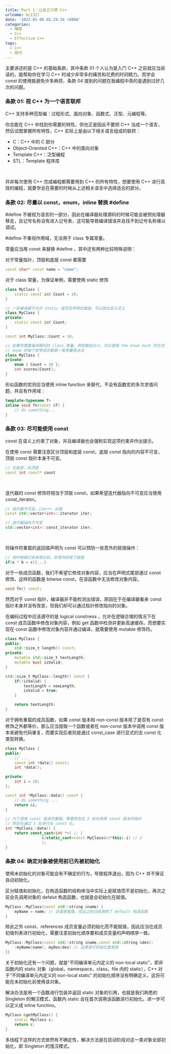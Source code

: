 ```yaml
---
title: Part 1：让自己习惯 C++
urlname: bc131l
date: '2022-01-08 01:29:34 +0800'
categories:
  - 编程
  - C++
  - Effective C++
tags:
  - C++
  - 技巧
---
```


主要讲述的是 C++ 的基础条款，其中条款 01 个人认为是入门 C++ 之前就应当阅读的，能帮助你在学习 C++ 时减少非常多的痛苦和花费的时间精力。而学会 const 的使用能避免许多麻烦，条款 04 提到的问题在我编程中真的是遇到过好几次的问题。
​

<!-- more -->

### 条款 01: 视 C++ 为一个语言联邦

C++ 支持多种范型编：过程形式、面向对象、函数式、泛型、元编程等。
​

你总能在 C++ 中找到你需要的特性，但也正是因此不要把 C++ 当成一个语言，然后试图掌握所有特性，C++ 实际上是由以下相关语言组成的联邦：
​

- C：C++ 中的 C 部分
- Object-Oriented C++：C++ 中的面向对象
- Template C++：泛型编程
- STL：Template 程序库

​

并非每次使用 C++ 完成编程都需要用到 C++ 的所有特性，想要使用 C++ 进行高效的编程，就要学会在需要的时候从上述相关语言中选择适合的部分。
​

### 条款 02: 尽量以 const，enum，inline 替换 #define

#define 不被视为语言的一部分，因此在编译器处理源码的时候可能会被预处理器移走，且记号名称没有进入记号表，这可能导致编译错误并且找不到记号名称难以调试。
​

#define 不重视作用域，无法用于 class 专属常量。
​

常量应当用 const 来替换 #define ，其中还有两种比较特殊说明：
​

对于常量指针，顶层和底层 const 都需要

```cpp
const char* const name = "name";
```

对于 class 常量，为保证单例，需要使用 static 修饰

```cpp
class MyClass {
	static const int Count = 10;
}

// 一些编译器不允许 static 成员在声明式赋值，可以放在定义式上
class MyClass {
private:
	static const int Count;
}

const int MyClass::Count = 10;

// 如果你需要编译期间的 class 常量，例如数组大小，可以使用 the enum hack 的方式
// enum 的每个枚举成员都是一条常量表达式
class MyClass {
private:
    enum { Count = 10 };
    int scores[Count];
}
```

形似函数的宏则应当使用 inline function 来替代，不会有函数宏的多次求值问题，并且有作用域：

```cpp
template<typename T>
inline void fn(const &T) {
    // do something...
}
```

###

### 条款 03: 尽可能使用 const

const 在语义上约束了对象，并且编译器也会强制实现这项约束并作出提示。
​

在使用 const 需要注意区分顶层和底层 const，底层 const 指向的内容不可变，顶层 const 指针本身不可变。

```cpp
// 左底层，右顶层
const int const* count
```

​

迭代器的 const 修饰符相当于顶层 const，如果希望迭代器指向不可变应当使用 const_iterator。

```cpp
// 迭代器不可变，iter++ 出错
const std::vector<int>::iterator iter;

// 迭代器指向不可变
std::vector<int>::const_iterator iter;
```

​

将操作符重载的返回值声明为 const 可以预防一些意外的赋值操作：

```cpp
// 有时候我们本来想比较，却意外的用了赋值
if(a * b = c){...}
```

对于一些成员函数，我们不希望它修改对象内容，应当在声明式尾部通过 const 修饰，这样的函数是 bitwise const，在该函数中无法修改对象内容。

```cpp
void fn() const;
```

然而对于 const 指针，编译器并不能检测出错误，原因在于在编译器看来 const 指针本身并没有改变，但我们却可以通过指针修改指向的对象。
​

在编码过程中应该遵守的是 logical constness ，允许在逻辑合理的情况下在 const 成员函数中修改对象内容，例如 get 函数中检测并更新高速缓存。而想要实现在 const 函数中修改对象内容并通过编译，就需要使用 mutable 修饰符。

```cpp
class MyClass {
public:
    std::size_t length() const;
private:
    mutable std::size_t textLength;
    mutable bool isValid;
}

std::size_t MyClass::length() const {
    if(!isValid) {
    	textLength = newLength;
        isValid = true;
    }

    return textLength;
}
```

对于拥有重载的成员函数，如果 const 版本和 non-const 版本除了是否有 const 修饰之外都等价，那么应当提取一个函数或者在 non-const 版本中调用 const 版本来避免代码重复，而要实现后者则是通过 const_case 进行显式的去 const 化类型转换。

```cpp
class MyClass {
public:
    // ...
    const int *data() const;
    int *data();

private:
    int i = 10;
};

const int *MyClass::data() const {
    // do something ...
    return &i;
}

// 为了调用 const 版本的重载，需要现在在 2 处先获得 const 版本的指针
// 然后在通过 1 处进行去 const 化。
int *MyClass::data() {
    return const_cast<int *>( // 1
                &(static_cast<const MyClass&>(*this).i) // 2
                );
}
```

### 条款 04: 确定对象被使用前已先被初始化

使用未初始化的对象可能会有不确定的行为，导致程序退出，因为 C++ 并不保证自动初始化。
​

区分赋值和初始化，在构造函数的结构体当中实际上是赋值而不是初始化，再次之前会先调用对象的 defalut 构造函数，也就是会初始化在赋值。

```cpp
MyClass::MyClass(const std::string &name) {
    myName = name; // 这里是赋值，在此之前已经调用了 default 构造函数
}
```

除此之外 const、references 成员变量必须初始化而不能赋值，因此应当在成员初值列表进行初始化，需要注意初始化顺序要和成员变量的声明顺序一致。

```cpp
MyClass::MyClass(const std::string &name,const std::string &des):
	:myName(name), myDes(des) // 这里进行初始化更高效
{}
```

关于初始化还有一个问题，就是“不同编译单元内定义的 non-local static”，即非函数内的 static 对象（global，namespace，class，file 内的 static），C++ 对于“不同编译单元内定义的 non-local static” 的初始化顺序没有明确定义，这将可能在未初始化前使用该对象。
​

解决办法是用一个函数进行包装并返回 static 对象的引用，也就是我们熟悉的 Singleton 的懒汉模式，函数内 static 会在首次调用该函数进行初始化。进一步可以定义成 inline functino。
​

```cpp
MyClass &getMyClass() {
	static Myclass c;
    return c;
}
```

多线程下这样的方式依然有不确定性，解决方法是在启动阶段对这一类对象全部初始化，即 Singleton 的饿汉模式。
